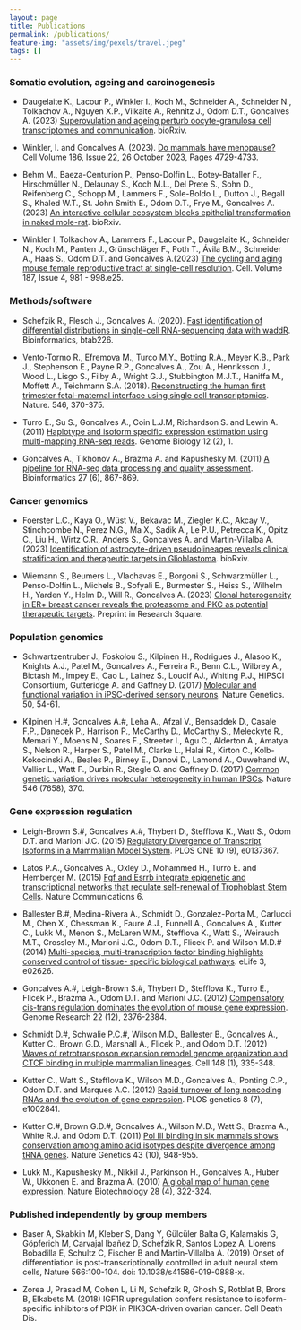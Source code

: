 ```yaml
---
layout: page
title: Publications
permalink: /publications/
feature-img: "assets/img/pexels/travel.jpeg"
tags: []
---
```


### Somatic evolution, ageing and carcinogenesis

* Daugelaite K., Lacour P., Winkler I., Koch M., Schneider A., Schneider N., Tolkachov A., Nguyen X.P., Vilkaite A., Rehnitz J., Odom D.T., Goncalves A. (2023) [Superovulation and ageing perturb oocyte-granulosa cell transcriptomes and communication](https://www.biorxiv.org/content/10.1101/2023.10.30.563978v1). bioRxiv. 

* Winkler, I. and Goncalves A. (2023). [Do mammals have menopause?](https://authors.elsevier.com/a/1h%7EXhL7PXmd-o) Cell Volume 186, Issue 22, 26 October 2023, Pages 4729-4733. 

* Behm M., Baeza-Centurion P., Penso-Dolfin L., Botey-Bataller F., Hirschmüller N., Delaunay S., Koch M.L., Del Prete S., Sohn D., Reifenberg C., Schopp M., Lammers F., Sole-Boldo L., Dutton J., Begall S., Khaled W.T., St. John Smith E., Odom D.T., Frye M., Goncalves A. (2023) [An interactive cellular ecosystem blocks epithelial transformation in naked mole-rat](https://doi.org/10.1101/2023.10.10.561212). bioRxiv.

* Winkler I, Tolkachov A., Lammers F., Lacour P., Daugelaite K., Schneider N., Koch M., Panten J., Grünschläger F., Poth T., Ávila B.M., Schneider A., Haas S., Odom D.T. and Goncalves A.(2023) [The cycling and aging mouse female reproductive tract at single-cell resolution](https://doi.org/10.1016/j.cell.2024.01.021). Cell. Volume 187, Issue 4, 981 - 998.e25.

### Methods/software

* Schefzik R., Flesch J., Goncalves A. (2020). [Fast identification of differential distributions in single-cell RNA-sequencing data with waddR](https://academic.oup.com/bioinformatics/advance-article/doi/10.1093/bioinformatics/btab226/6207964). Bioinformatics, btab226.

* Vento-Tormo R., Efremova M., Turco M.Y., Botting R.A., Meyer K.B., Park J., Stephenson E., Payne R.P., Goncalves A., Zou A., Henriksson J., Wood L., Lisgo S., Filby A., Wright G.J., Stubbington M.J.T., Haniffa M., Moffett A., Teichmann S.A. (2018). [Reconstructing the human first trimester fetal-maternal interface using single cell transcriptomics](https://doi.org/10.1038/s41586-018-0698-6). Nature. 546, 370-375.

*	Turro E., Su S., Goncalves A., Coin L.J.M, Richardson S. and Lewin A. (2011) [Haplotype and isoform specific expression estimation using multi-mapping RNA-seq reads](https://doi.org/10.1186/gb-2011-12-2-r13). Genome Biology 12 (2), 1. 

*	Goncalves A., Tikhonov A., Brazma A. and Kapushesky M. (2011) [A pipeline for RNA-seq data processing and quality assessment](https://doi.org/10.1093/bioinformatics/btr012). Bioinformatics 27 (6), 867-869. 

### Cancer genomics

* Foerster L.C., Kaya O., Wüst V., Bekavac M., Ziegler K.C., Akcay V., Stinchcombe N., Perez N.G., Ma X., Sadik A.,  Le P.U., Petrecca K., Opitz C., Liu H., Wirtz C.R., Anders S., Goncalves A. and Martin-Villalba A. (2023) [Identification of astrocyte-driven pseudolineages reveals clinical stratification and therapeutic targets in Glioblastoma](https://doi.org/10.1101/2023.09.15.557713). bioRxiv.

* Wiemann S., Beumers L., Vlachavas E., Borgoni S., Schwarzmüller L., Penso-Dolfin L., Michels B., Sofyali E., Burmester S., Heiss S., Wilhelm H., Yarden Y., Helm D., Will R., Goncalves A. (2023) [Clonal heterogeneity in ER+ breast cancer reveals the proteasome and PKC as potential therapeutic targets](https://doi.org/10.21203/rs.3.rs-2813593/v1). Preprint in Research Square.

### Population genomics

* Schwartzentruber J., Foskolou S., Kilpinen H., Rodrigues J., Alasoo K., Knights A.J., Patel M., Goncalves A., Ferreira R., Benn C.L., Wilbrey A., Bictash M., Impey E., Cao L., Lainez S., Loucif AJ., Whiting P.J., HIPSCI Consortium, Gutteridge A. and Gaffney D. (2017) [Molecular and functional variation in iPSC-derived sensory neurons](https://doi.org/10.1038/s41588-017-0005-8
). Nature Genetics. 50, 54-61. 

* Kilpinen H.#, Goncalves A.#, Leha A., Afzal V., Bensaddek D., Casale F.P., Danecek P., Harrison P., McCarthy D., McCarthy S., Meleckyte R., Memari Y., Moens N., Soares F., Streeter I., Agu C., Alderton A., Amatya S., Nelson R., Harper S., Patel M., Clarke L., Halai R., Kirton C., Kolb-Kokocinski A., Beales P., Birney E., Danovi D., Lamond A., Ouwehand W., Vallier L., Watt F., Durbin R., Stegle O. and Gaffney D. (2017) [Common genetic variation drives molecular heterogeneity in human IPSCs](https://doi.org/10.1038/nature22403). Nature 546 (7658), 370. 

### Gene expression regulation 

*	Leigh-Brown S.#, Goncalves A.#, Thybert D., Stefflova K., Watt S., Odom D.T. and Marioni J.C. (2015) [Regulatory Divergence of Transcript Isoforms in a Mammalian Model System](https://doi.org/10.1371/journal.pone.0137367). PLOS ONE 10 (9), e0137367. 

*	Latos P.A., Goncalves A., Oxley D., Mohammed H., Turro E. and Hemberger M. (2015) [Fgf and Esrrb integrate epigenetic and transcriptional networks that regulate self-renewal of Trophoblast Stem Cells](https://doi.org/10.1038/ncomms8776). Nature Communications 6. 

*	Ballester B.#, Medina-Rivera A., Schmidt D., Gonzalez-Porta M., Carlucci M., Chen X., Chessman K., Faure A.J., Funnell A., Goncalves A., Kutter C., Lukk M., Menon S., McLaren W.M., Stefflova K., Watt S., Weirauch M.T., Crossley M., Marioni J.C., Odom D.T., Flicek P. and Wilson M.D.# (2014) [Multi-species, multi-transcription factor binding highlights conserved control of tissue- specific biological pathways](https://doi.org/10.7554/eLife.02626). eLife 3, e02626. 

*	Goncalves A.#, Leigh-Brown S.#, Thybert D., Stefflova K., Turro E., Flicek P., Brazma A., Odom D.T. and Marioni J.C. (2012) [Compensatory cis-trans regulation dominates the evolution of mouse gene expression](https://doi.org/10.1101/gr.142281.112). Genome Research 22 (12), 2376-2384. 

*	Schmidt D.#, Schwalie P.C.#, Wilson M.D., Ballester B., Goncalves A., Kutter C., Brown G.D., Marshall A., Flicek P., and Odom D.T. (2012) [Waves of retrotransposon expansion remodel genome organization and CTCF binding in multiple mammalian lineages](https://doi.org/10.1016/j.cell.2011.11.058). Cell 148 (1), 335-348. 

*	Kutter C., Watt S., Stefflova K., Wilson M.D., Goncalves A., Ponting C.P., Odom D.T. and Marques A.C. (2012) [Rapid turnover of long noncoding RNAs and the evolution of gene expression](https://doi.org/10.1371/journal.pgen.1002841). PLOS genetics 8 (7), e1002841. 

*	Kutter C.#, Brown G.D.#, Goncalves A., Wilson M.D., Watt S., Brazma A., White R.J. and Odom D.T. (2011) [Pol III binding in six mammals shows conservation among amino acid isotypes despite divergence among tRNA genes](https://doi.org/10.1038/ng.906). Nature Genetics 43 (10), 948-955. 

*	Lukk M., Kapushesky M., Nikkil J., Parkinson H., Goncalves A., Huber W., Ukkonen E. and Brazma A. (2010) [A global map of human gene expression](https://doi.org/10.1038/nbt0410-322). Nature Biotechnology 28 (4), 322-324.

### Published independently by group members

* Baser A, Skabkin M, Kleber S, Dang Y, Gülcüler Balta G, Kalamakis G, Göpferich M, Carvajal Ibañez D, Schefzik R, Santos Lopez A, Llorens Bobadilla E, Schultz C, Fischer B and Martin-Villalba A. (2019) Onset of differentiation is post-transcriptionally controlled in adult neural stem cells, Nature 566:100-104. doi: 10.1038/s41586-019-0888-x.

* Zorea J, Prasad M, Cohen L, Li N, Schefzik R, Ghosh S, Rotblat B, Brors B, Elkabets M. (2018) IGF1R upregulation confers resistance to isoform-specific inhibitors of PI3K in PIK3CA-driven ovarian cancer. Cell Death Dis.

<script type='text/javascript' src='https://d1bxh8uas1mnw7.cloudfront.net/assets/embed.js'></script>

<div class='altmetric-embed' data-badge-type='donut' data-doi="10.1101/2023.10.30.563978v1"></div>
<div class='altmetric-embed' data-badge-type='donut' data-doi="10.1101/2023.10.10.561212"></div>
<div class='altmetric-embed' data-badge-type='donut' data-doi="10.1101/2022.10.26.513823"></div>
